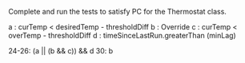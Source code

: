 Complete and run the tests to satisfy PC for the Thermostat class.

a : curTemp < desiredTemp - thresholdDiff
b : Override
c : curTemp < overTemp - thresholdDiff
d : timeSinceLastRun.greaterThan (minLag)

24-26: (a || (b && c)) && d
30: b

